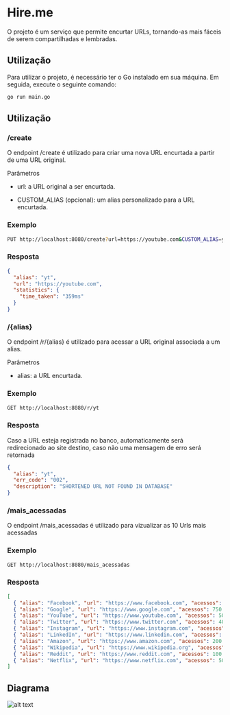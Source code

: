 # Hire.me

O projeto é um serviço que permite encurtar URLs, tornando-as mais fáceis de serem compartilhadas e lembradas.

## Utilização

Para utilizar o projeto, é necessário ter o Go instalado em sua máquina. Em seguida, execute o seguinte comando:

```bash
go run main.go
```

## Utilização

### /create

O endpoint /create é utilizado para criar uma nova URL encurtada a partir de uma URL original.

Parâmetros

- url: a URL original a ser encurtada.

- CUSTOM_ALIAS (opcional): um alias personalizado para a URL encurtada.

### Exemplo

```bash
PUT http://localhost:8080/create?url=https://youtube.com&CUSTOM_ALIAS=yt

```

### Resposta

```json
{
  "alias": "yt",
  "url": "https://youtube.com",
  "statistics": {
    "time_taken": "359ms"
  }
}
```

### /{alias}

O endpoint /r/{alias} é utilizado para acessar a URL original associada a um alias.

Parâmetros

- alias: a URL encurtada.

### Exemplo

```bash
GET http://localhost:8080/r/yt

```

### Resposta

Caso a URL esteja registrada no banco, automaticamente será redirecionado ao site destino, caso não uma mensagem de erro será retornada

```json
{
  "alias": "yt",
  "err_code": "002",
  "description": "SHORTENED URL NOT FOUND IN DATABASE"
}
```

### /mais_acessadas

O endpoint /mais_acessadas é utilizado para vizualizar as 10 Urls mais acessadas

### Exemplo

```bash
GET http://localhost:8080/mais_acessadas

```

### Resposta

```json
[
  { "alias": "Facebook", "url": "https://www.facebook.com", "acessos": 1000 },
  { "alias": "Google", "url": "https://www.google.com", "acessos": 750 },
  { "alias": "YouTube", "url": "https://www.youtube.com", "acessos": 500 },
  { "alias": "Twitter", "url": "https://www.twitter.com", "acessos": 400 },
  { "alias": "Instagram", "url": "https://www.instagram.com", "acessos": 350 },
  { "alias": "LinkedIn", "url": "https://www.linkedin.com", "acessos": 250 },
  { "alias": "Amazon", "url": "https://www.amazon.com", "acessos": 200 },
  { "alias": "Wikipedia", "url": "https://www.wikipedia.org", "acessos": 150 },
  { "alias": "Reddit", "url": "https://www.reddit.com", "acessos": 100 },
  { "alias": "Netflix", "url": "https://www.netflix.com", "acessos": 50 }
]
```

## Diagrama
![alt text]([path/to/file](https://github.com/victorbcls/hire.me/blob/master/readme_assets/diagrama.png))
